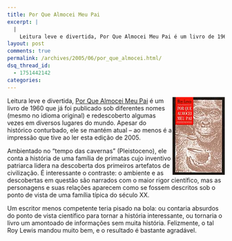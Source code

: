```yaml
---
title: Por Que Almocei Meu Pai
excerpt: |
  |
    Leitura leve e divertida, Por Que Almocei Meu Pai é um livro de 1960 que já foi publicado sob diferentes nomes (mesmo no idioma original) e redescoberto algumas vezes em diversos lugares do mundo. Apesar do histórico conturbado, ele se...
layout: post
comments: true
permalink: /archives/2005/06/por_que_almocei.html/
dsq_thread_id:
  - 1751442142
categories:
---
```

<img title="porquealmocei.jpg" src="/archives/img/porquealmocei.jpg" width="121" height="180" align="right" style="margin-width:2px" />Leitura leve e divertida, <a href="http://tinyurl.com/9pkth" target="_blank">Por Que Almocei Meu Pai</a> é um livro de 1960 que já foi publicado sob diferentes nomes (mesmo no idioma original) e redescoberto algumas vezes em diversos lugares do mundo. Apesar do histórico conturbado, ele se mantém atual &#8211; ao menos é a impressão que tive ao ler esta edição de 2005.

Ambientado no &#8220;tempo das cavernas&#8221; (Pleistoceno), ele conta a história de uma família de primatas cujo inventivo patriarca lidera na descoberta dos primeiros artefatos de civilização. É interessante o contraste: o ambiente e as descobertas em questão são narrados com o maior rigor científico, mas as personagens e suas relações aparecem como se fossem descritos sob o ponto de vista de uma família típica do século XX.

Um escritor menos competente teria pisado na bola: ou contaria absurdos do ponto de vista científico para tornar a história interessante, ou tornaria o livro um amontoado de informações sem muita história. Felizmente, o tal Roy Lewis mandou muito bem, e o resultado é bastante agradável.
